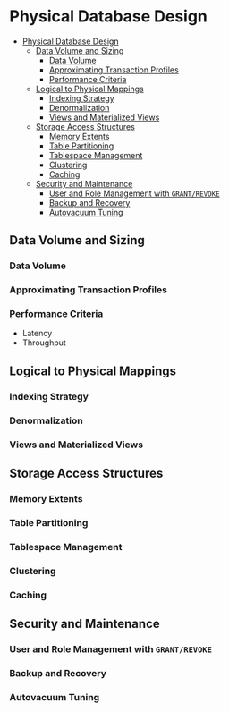 # Physical Database Design

- [Physical Database Design](#physical-database-design)
  - [Data Volume and Sizing](#data-volume-and-sizing)
    - [Data Volume](#data-volume)
    - [Approximating Transaction Profiles](#approximating-transaction-profiles)
    - [Performance Criteria](#performance-criteria)
  - [Logical to Physical Mappings](#logical-to-physical-mappings)
    - [Indexing Strategy](#indexing-strategy)
    - [Denormalization](#denormalization)
    - [Views and Materialized Views](#views-and-materialized-views)
  - [Storage Access Structures](#storage-access-structures)
    - [Memory Extents](#memory-extents)
    - [Table Partitioning](#table-partitioning)
    - [Tablespace Management](#tablespace-management)
    - [Clustering](#clustering)
    - [Caching](#caching)
  - [Security and Maintenance](#security-and-maintenance)
    - [User and Role Management with `GRANT/REVOKE`](#user-and-role-management-with-grantrevoke)
    - [Backup and Recovery](#backup-and-recovery)
    - [Autovacuum Tuning](#autovacuum-tuning)


## Data Volume and Sizing

### Data Volume

### Approximating Transaction Profiles

### Performance Criteria

- Latency
- Throughput





## Logical to Physical Mappings

### Indexing Strategy

### Denormalization

### Views and Materialized Views


## Storage Access Structures


### Memory Extents

### Table Partitioning

### Tablespace Management

### Clustering

### Caching



## Security and Maintenance

### User and Role Management with `GRANT/REVOKE`

### Backup and Recovery

### Autovacuum Tuning







